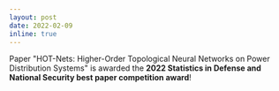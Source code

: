 ```yaml
---
layout: post
date: 2022-02-09
inline: true
---
```


Paper "HOT-Nets: Higher-Order Topological Neural Networks on Power Distribution Systems" is awarded the **2022 Statistics in Defense and National Security best paper competition award**!
